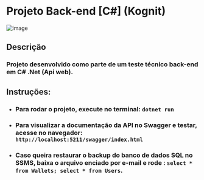 # Projeto Back-end [C#] (Kognit)

![image](https://github.com/user-attachments/assets/937b275f-c2f0-4a88-af85-6f4471fe253a)

## Descrição

### Projeto desenvolvido como parte de um teste técnico back-end em C# .Net (Api web).

## Instruções:

- ### Para rodar o projeto, execute no terminal: `dotnet run`

- ### Para visualizar a documentação da API no Swagger e testar, acesse no navegador: `http://localhost:5211/swagger/index.html`

- ### Caso queira restaurar o backup do banco de dados SQL no SSMS, baixa o arquivo enciado por e-mail e rode : `select * from Wallets; select * from Users`.
